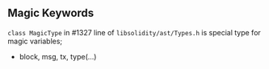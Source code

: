 ## Magic Keywords
```class MagicType``` in #1327 line of ```libsolidity/ast/Types.h``` is special type for magic variables;
* block, msg, tx, type(…)
